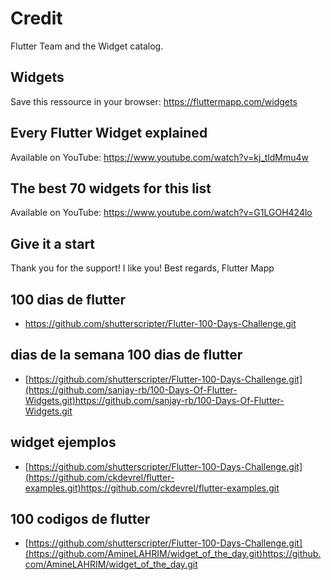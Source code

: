 # Credit
Flutter Team and the Widget catalog.

## Widgets
Save this ressource in your browser: https://fluttermapp.com/widgets

## Every Flutter Widget explained
Available on YouTube: https://www.youtube.com/watch?v=kj_tldMmu4w

## The best 70 widgets for this list
Available on YouTube: https://www.youtube.com/watch?v=G1LGOH424lo

## Give it a start
Thank you for the support!
I like you!
Best regards,
Flutter Mapp


## 100 dias de flutter
- https://github.com/shutterscripter/Flutter-100-Days-Challenge.git

## dias de la semana 100 dias de flutter
- [https://github.com/shutterscripter/Flutter-100-Days-Challenge.git](https://github.com/sanjay-rb/100-Days-Of-Flutter-Widgets.git)https://github.com/sanjay-rb/100-Days-Of-Flutter-Widgets.git
## widget ejemplos
- [https://github.com/shutterscripter/Flutter-100-Days-Challenge.git](https://github.com/ckdevrel/flutter-examples.git)https://github.com/ckdevrel/flutter-examples.git
## 100 codigos  de flutter
- [https://github.com/shutterscripter/Flutter-100-Days-Challenge.git](https://github.com/AmineLAHRIM/widget_of_the_day.git)https://github.com/AmineLAHRIM/widget_of_the_day.git
